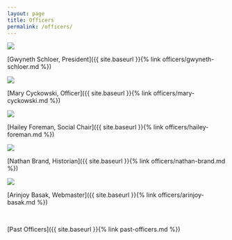 ```yaml
---
layout: page
title: Officers
permalink: /officers/
---
```


<!-- <img class="headshot" src="{{ site.baseurl }}/uploads/headshots/Bowman_Travis.jpg"> -->

<!-- [Travis Bowman, President]({{ site.baseurl }}{% link officers/travis-bowman.md %}) -->

<img class="headshot" src="{{ site.baseurl }}/uploads/headshots/gwyn-schloer.jpg">

[Gwyneth Schloer, President]({{ site.baseurl }}{% link officers/gwyneth-schloer.md %})
<!-- {:.figcaption} -->

<!-- <img class="headshot" src="{{ site.baseurl }}/uploads/headshots/Julia Pimentel_Professional Headshot_2021.jpg"> -->

<!-- [Julia Pimentel, Vice President]({{ site.baseurl }}{% link officers/julia-pimentel.md %}) -->
<!--{:.figcaption} -->

<!-- <img class="headshot" src="{{ site.baseurl }}/uploads/headshots/Candy Li Headshot.jpg"> -->

<!-- [Candy Li, Social Chair]({{ site.baseurl }}{% link officers/candy-li.md %}) -->

<img class="headshot" src="{{ site.baseurl }}/uploads/headshots/mary-cyckowski.jpg">

[Mary Cyckowski, Officer]({{ site.baseurl }}{% link officers/mary-cyckowski.md %})

<img class="headshot" src="{{ site.baseurl }}/uploads/headshots/hailey-foreman.jpg">

[Hailey Foreman, Social Chair]({{ site.baseurl }}{% link officers/hailey-foreman.md %})
<!--{:.figcaption} -->


<img class="headshot" src="{{ site.baseurl }}/uploads/headshots/nathan-brand.jpg">

[Nathan Brand, Historian]({{ site.baseurl }}{% link officers/nathan-brand.md %})
<!--{:.figcaption} -->

<img class="headshot" src="{{ site.baseurl }}/uploads/headshots/arinjoy-basak.jpg">

[Arinjoy Basak, Webmaster]({{ site.baseurl }}{% link officers/arinjoy-basak.md %})
<!--{:.figcaption} -->

<br>

<!-- [Past Officers]({{ site.baseurl }}{% link officers/officers-2021-2022.markdown %}) -->
[Past Officers]({{ site.baseurl }}{% link past-officers.md %})
